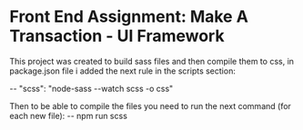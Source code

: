# Front End Assignment: Make A Transaction - UI Framework

This project was created to build sass files and then compile them to css, 
in package.json file i added the next rule in the scripts section:

-- "scss": "node-sass --watch scss -o css"

Then to be able to compile the files you need to run the next command (for each new file):
-- npm run scss
